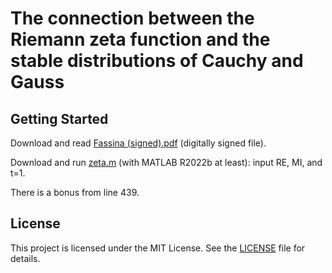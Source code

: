# The connection between the Riemann zeta function and the stable distributions of Cauchy and Gauss

## Getting Started

Download and read [Fassina (signed).pdf](Fassina%20(signed).pdf) (digitally signed file).

Download and run [zeta.m](zeta.m) (with MATLAB R2022b at least): input RE, MI, and t=1.

There is a bonus from line 439.

## License

This project is licensed under the MIT License. See the [LICENSE](LICENSE) file for details.
